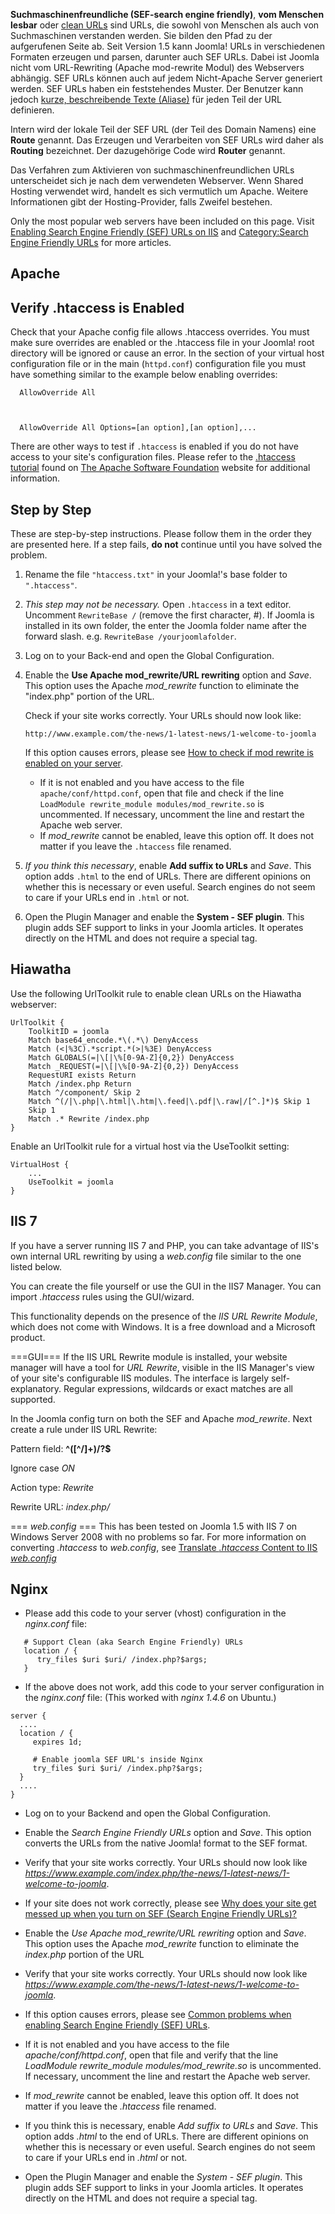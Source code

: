 <!-- Filename: Enabling_Search_Engine_Friendly_(SEF)_URLs / Display title: Suchmaschinenfreundliche (SEF) URLs aktivieren -->

**Suchmaschinenfreundliche (SEF-search engine friendly)**, **vom
Menschen lesbar** oder
<a href="https://en.wikipedia.org/wiki/Clean_URL" class="extiw"
title="wikipedia:Clean URL">clean URLs</a> sind URLs, die sowohl von
Menschen als auch von Suchmaschinen verstanden werden. Sie bilden den
Pfad zu der aufgerufenen Seite ab. Seit Version 1.5 kann Joomla! URLs in
verschiedenen Formaten erzeugen und parsen, darunter auch SEF URLs.
Dabei ist Joomla nicht vom URL-Rewriting (Apache mod-rewrite Modul) des
Webservers abhängig. SEF URLs können auch auf jedem Nicht-Apache Server
generiert werden. SEF URLs haben ein feststehendes Muster. Der Benutzer
kann jedoch [kurze, beschreibende Texte
(Aliase)](https://docs.joomla.org/Alias "Alias") für jeden Teil der URL
definieren.

Intern wird der lokale Teil der SEF URL (der Teil des Domain Namens)
eine **Route** genannt. Das Erzeugen und Verarbeiten von SEF URLs wird
daher als **Routing** bezeichnet. Der dazugehörige Code wird **Router**
genannt.

Das Verfahren zum Aktivieren von suchmaschinenfreundlichen URLs
unterscheidet sich je nach dem verwendeten Webserver. Wenn Shared
Hosting verwendet wird, handelt es sich vermutlich um Apache. Weitere
Informationen gibt der Hosting-Provider, falls Zweifel bestehen.

Only the most popular web servers have been included on this page. Visit
[Enabling Search Engine Friendly (SEF) URLs on
IIS](https://docs.joomla.org/Enabling_Search_Engine_Friendly_(SEF)_URLs_on_IIS "Enabling Search Engine Friendly (SEF) URLs on IIS")
and [Category:Search Engine Friendly
URLs](https://docs.joomla.org/Category:Search_Engine_Friendly_URLs "Category:Search Engine Friendly URLs")
for more articles.

## Apache

## Verify .htaccess is Enabled

Check that your Apache config file allows .htaccess overrides. You must
make sure overrides are enabled or the .htaccess file in your Joomla!
root directory will be ignored or cause an error. In the section of your
virtual host configuration file or in the main (`httpd.conf`)
configuration file you must have something similar to the example below
enabling overrides:

      AllowOverride All



      AllowOverride All Options=[an option],[an option],...

There are other ways to test if `.htaccess` is enabled if you do not
have access to your site's configuration files. Please refer to the
<a href="http://httpd.apache.org/docs/current/howto/htaccess.html"
class="external text" target="_blank"
rel="nofollow noreferrer noopener">.htaccess tutorial</a> found on
<a href="http://www.apache.org/" class="external text" target="_blank"
rel="nofollow noreferrer noopener">The Apache Software Foundation</a>
website for additional information.

## Step by Step

These are step-by-step instructions. Please follow them in the order
they are presented here. If a step fails, **do not** continue until you
have solved the problem.

1.  Rename the file `"htaccess.txt"` in your Joomla!'s base folder to
    `".htaccess"`.

2.  *This step may not be necessary.* Open `.htaccess` in a text editor.
    Uncomment `RewriteBase /` (remove the first character, \#). If
    Joomla is installed in its own folder, the enter the Joomla folder
    name after the forward slash. e.g. `RewriteBase /yourjoomlafolder`.

3.  Log on to your Back-end and open the Global Configuration.

4.  Enable the **Use Apache mod_rewrite/URL rewriting** option and
    *Save*. This option uses the Apache *mod_rewrite* function to
    eliminate the "index.php" portion of the URL.

    Check if your site works correctly. Your URLs should now look like:

        http://www.example.com/the-­news/1­-latest-­news/1-­welcome-­to­-joomla

    If this option causes errors, please see [How to check if mod
    rewrite is enabled on your
    server](https://docs.joomla.org/How_to_check_if_mod_rewrite_is_enabled_on_your_server "Special:MyLanguage/How to check if mod rewrite is enabled on your server").

    - If it is not enabled and you have access to the file
      `apache/conf/httpd.conf`, open that file and check if the line
      `LoadModule rewrite_module modules/mod_rewrite.so` is uncommented.
      If necessary, uncomment the line and restart the Apache web
      server.
    - If *mod_rewrite* cannot be enabled, leave this option off. It does
      not matter if you leave the `.htaccess` file renamed.

5.  *If you think this necessary*, enable **Add suffix to URLs** and
    *Save*. This option adds `.html` to the end of URLs. There are
    different opinions on whether this is necessary or even useful.
    Search engines do not seem to care if your URLs end in `.html` or
    not.

6.  Open the Plugin Manager and enable the **System - SEF plugin**. This
    plugin adds SEF support to links in your Joomla articles. It
    operates directly on the HTML and does not require a special tag.

## Hiawatha

Use the following UrlToolkit rule to enable clean URLs on the Hiawatha
webserver:

    UrlToolkit {
        ToolkitID = joomla
        Match base64_encode.*\(.*\) DenyAccess
        Match (<|%3C).*script.*(>|%3E) DenyAccess
        Match GLOBALS(=|\[|\%[0-9A-Z]{0,2}) DenyAccess
        Match _REQUEST(=|\[|\%[0-9A-Z]{0,2}) DenyAccess
        RequestURI exists Return
        Match /index.php Return
        Match ^/component/ Skip 2
        Match ^(/|\.php|\.html|\.htm|\.feed|\.pdf|\.raw|/[^.]*)$ Skip 1
        Skip 1
        Match .* Rewrite /index.php
    }

Enable an UrlToolkit rule for a virtual host via the UseToolkit setting:

    VirtualHost {
        ...
        UseToolkit = joomla
    }

## IIS 7

If you have a server running IIS 7 and PHP, you can take advantage of
IIS's own internal URL rewriting by using a *web.config* file similar to
the one listed below.

You can create the file yourself or use the GUI in the IIS7 Manager. You
can import *.htaccess* rules using the GUI/wizard.

This functionality depends on the presence of the *IIS URL Rewrite
Module*, which does not come with Windows. It is a free download and a
Microsoft product.

===GUI=== If the IIS URL Rewrite module is installed, your website
manager will have a tool for *URL Rewrite*, visible in the IIS Manager's
view of your site's configurable IIS modules. The interface is largely
self-explanatory. Regular expressions, wildcards or exact matches are
all supported.

In the Joomla config turn on both the SEF and Apache *mod_rewrite*. Next
create a rule under IIS URL Rewrite:

Pattern field: **^(\[^/\]+)/?\$**

Ignore case *ON*

Action type: *Rewrite*

Rewrite URL: *index.php/*

=== *web.config* === This has been tested on Joomla 1.5 with IIS 7 on
Windows Server 2008 with no problems so far. For more information on
converting *.htaccess* to *web.config*, see <a
href="https://learn.microsoft.com/en-us/iis/application-frameworks/install-and-configure-php-applications-on-iis/translate-htaccess-content-to-iis-webconfig"
class="external text" target="_blank"
rel="nofollow noreferrer noopener">Translate <em>.htaccess</em> Content
to IIS <em>web.config</em></a>


        
            
                
                    
                    
                        
                        
                            
                            
                            
                            
                            
                        
                        
                    
                    
                        
                        
                            
                        
                        
                    
                    
                        
                        
                            
                            
                            
                        
                        
                    
                
            
            
                
                    
                
            
        

## Nginx

- Please add this code to your server (vhost) configuration in the
  *nginx.conf* file:

<!-- -->

       # Support Clean (aka Search Engine Friendly) URLs
       location / {
          try_files $uri $uri/ /index.php?$args;
       }

- If the above does not work, add this code to your server configuration
  in the *nginx.conf* file: (This worked with *nginx 1.4.6* on Ubuntu.)

<!-- -->

    server {
      ....
      location / {
         expires 1d;

         # Enable joomla SEF URL's inside Nginx
         try_files $uri $uri/ /index.php?$args;
      }
      ....
    }

- Log on to your Backend and open the Global Configuration.

<!-- -->

- Enable the *Search Engine Friendly URLs* option and *Save*. This
  option converts the URLs from the native Joomla! format to the SEF
  format.

<!-- -->

- Verify that your site works correctly. Your URLs should now look like
  *https://www.example.com/index.php/the-­news/1-­latest­-news/1­-welcome­-to­-joomla*.

<!-- -->

- If your site does not work correctly, please see <a
  href="https://docs.joomla.org/Why_does_your_site_get_messed_up_when_you_turn_on_SEF_(Search_Engine_Friendly_URLs)%3F"
  class="mw-redirect"
  title="Why does your site get messed up when you turn on SEF (Search Engine Friendly URLs)?">Why
  does your site get messed up when you turn on SEF (Search Engine
  Friendly URLs)?</a>

<!-- -->

- Enable the *Use Apache mod_rewrite/URL rewriting* option and *Save*.
  This option uses the Apache *mod_rewrite* function to eliminate the
  *index.php* portion of the URL

<!-- -->

- Verify that your site works correctly. Your URLs should now look like
  *https://www.example.com/the-­news/1­-latest-­news/1-­welcome-­to­-joomla*.

<!-- -->

- If this option causes errors, please see [Common problems when
  enabling Search Engine Friendly (SEF)
  URLs](https://docs.joomla.org/Common_problems_when_enabling_Search_Engine_Friendly_(SEF)_URLs "Common problems when enabling Search Engine Friendly (SEF) URLs").

<!-- -->

- If it is not enabled and you have access to the file
  *apache/conf/httpd.conf*, open that file and verify that the line
  *LoadModule rewrite_module modules/mod_rewrite.so* is uncommented. If
  necessary, uncomment the line and restart the Apache web server.

<!-- -->

- If *mod_rewrite* cannot be enabled, leave this option off. It does not
  matter if you leave the *.htaccess* file renamed.

<!-- -->

- If you think this is necessary, enable *Add suffix to URLs* and
  *Save*. This option adds *.html* to the end of URLs. There are
  different opinions on whether this is necessary or even useful. Search
  engines do not seem to care if your URLs end in *.html* or not.

<!-- -->

- Open the Plugin Manager and enable the *System - SEF plugin*. This
  plugin adds SEF support to links in your Joomla articles. It operates
  directly on the HTML and does not require a special tag.

